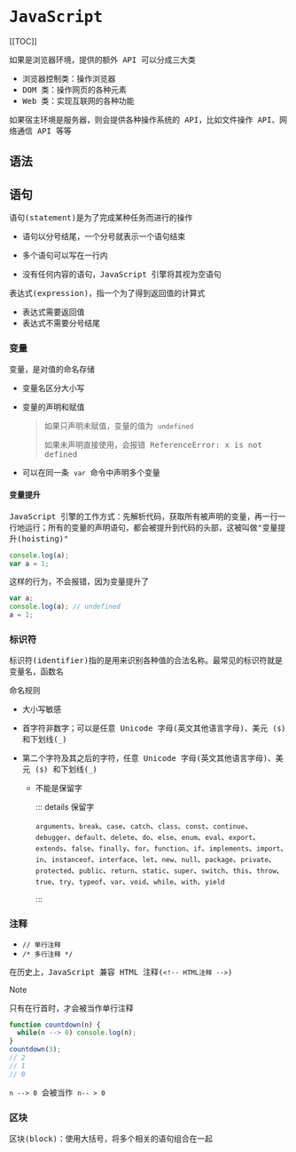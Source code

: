 # <samp>JavaScript</samp>

[[TOC]]

<samp>如果是浏览器环境，提供的额外 API 可以分成三大类</samp>

- <samp>浏览器控制类：操作浏览器</samp>
- <samp>DOM 类：操作网页的各种元素</samp>
- <samp>Web 类：实现互联网的各种功能</samp>

<samp>如果宿主环境是服务器，则会提供各种操作系统的 API，比如文件操作 API、网络通信 API 等等</samp>

## <samp>语法</samp>

## <samp>语句</samp>

<samp>语句(statement)是为了完成某种任务而进行的操作</samp>

- <samp>语句以分号结尾，一个分号就表示一个语句结束</samp>
- <samp>多个语句可以写在一行内</samp>

- <samp>没有任何内容的语句，JavaScript 引擎将其视为空语句</samp>

<samp>表达式(expression)，指一个为了得到返回值的计算式</samp>

- <samp>表达式需要返回值</samp>
- <samp>表达式不需要分号结尾</samp>

### <samp>变量</samp>

<samp>变量，是对值的命名存储</samp>

- <samp>变量名区分大小写</samp>

- <samp>变量的声明和赋值</samp>

  > <samp>如果只声明未赋值，变量的值为 `undefined`</samp>
  >
  > <samp>如果未声明直接使用，会报错 ReferenceError: x is not defined</samp>

- <samp>可以在同一条 `var` 命令中声明多个变量</samp>

#### <samp>变量提升</samp>

<samp>JavaScript 引擎的工作方式：先解析代码，获取所有被声明的变量，再一行一行地运行；所有的变量的声明语句，都会被提升到代码的头部，这被叫做"变量提升(hoisting)"</samp>

```js
console.log(a);
var a = 1;
```

<samp>这样的行为，不会报错，因为变量提升了</samp>

```js
var a;
console.log(a); // undefined
a = 1;
```

### <samp>标识符</samp>

<samp>标识符(identifier)指的是用来识别各种值的合法名称。最常见的标识符就是变量名，函数名</samp>

<samp>命名规则</samp>

- <samp>大小写敏感</samp>

- <samp>首字符非数字；可以是任意 Unicode 字母(英文其他语言字母)、美元 (`$`) 和下划线(`_`)</samp>

- <samp>第二个字符及其之后的字符，任意 Unicode 字母(英文其他语言字母)、美元 (`$`) 和下划线(`_`)</samp>

  - <samp>不能是保留字</samp>

    ::: details <samp>保留字</samp>

    <samp>`arguments`、`break`、`case`、`catch`、`class`、`const`、`continue`、`debugger`、`default`、`delete`、`do`、`else`、`enum`、`eval`、`export`、`extends`、`false`、`finally`、`for`、`function`、`if`、`implements`、`import`、`in`、`instanceof`、`interface`、`let`、`new`、`null`、`package`、`private`、`protected`、`public`、`return`、`static`、`super`、`switch`、`this`、`throw`、`true`、`try`、`typeof`、`var`、`void`、`while`、`with`、`yield`</samp>

    :::

### <samp>注释</samp>

- <samp>`// 单行注释`</samp>
- <samp>`/* 多行注释 */`</samp>

<samp>在历史上，JavaScript 兼容 HTML 注释(`<!-- HTML注释 -->`)</samp>

> [!NOTE]
>
> <samp>只有在行首时，才会被当作单行注释</samp>
>
> ```js
> function countdown(n) {
>   while(n --> 0) console.log(n);
> }
> countdown(3);
> // 2
> // 1
> // 0
> ```
>
> <samp>`n --> 0` 会被当作 `n-- > 0`</samp>

### <samp>区块</samp>

<samp>区块(block)：使用大括号，将多个相关的语句组合在一起</samp>
